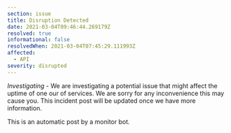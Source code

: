 ```yaml
---
section: issue
title: Disruption Detected
date: 2021-03-04T09:46:44.269179Z
resolved: true
informational: false
resolvedWhen: 2021-03-04T07:45:29.111993Z
affected:
  - API
severity: disrupted
---
```

*Investigating* - We are investigating a potential issue that might affect the uptime of one our of services. We are sorry for any inconvenience this may cause you. This incident post will be updated once we have more information.

This is an automatic post by a monitor bot.
        